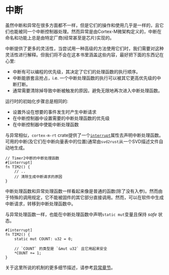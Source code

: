 # 中断

虽然中断和异常在很多方面都不一样，但是它们的操作和使用几乎是一样的，且它们也能被同一个中断控制器处理。然而异常是由Cortex-M微架构定义的，中断在命名和功能上总是由特定厂商(经常甚至是芯片)实现的。

中断提供了更多的灵活性，当尝试用一种高级的方法使用它们时，我们需要对这种灵活性进行解释。但我们将不会在这本书里涵盖这些内容，最好把下面的东西记在心里:
* 中断有可以编程的优先级，其决定了它们的处理函数的执行顺序。
* 中断能嵌套且抢占，i.e. 一个中断处理函数的执行可以被其它更高优先级的中断打断。
* 通常需要清除掉导致中断被触发的原因，避免无限地再次进入中断处理函数。

运行时的初始化步骤总是相同的:
* 设置外设在想要的事件发生时产生中断请求
* 在中断控制器中设置需要的中断处理函数的优先级
* 在中断控制器中使能中断处理函数

与异常相似，`cortex-m-rt` crate提供了一个[`interrupt`]属性去声明中断处理函数。可用的中断(及它们在中断向量表中的位置)通常由`svd2rust`从一个SVD描述文件自动地生成。

[`interrupt`]: https://docs.rs/cortex-m-rt-macros/0.1.5/cortex_m_rt_macros/attr.interrupt.html

``` rust,ignore
// Timer2中断的中断处理函数
#[interrupt]
fn TIM2() {
    // ..
    // 清除生成中断请求的原因
}
```

中断处理函数和异常处理函数一样看起来像是普通的函数(除了没有入参)。然而由于特殊的调用规定，它不能被固件的其它部分直接调用。然而，可以在软件中生成中断请求，转移到中断处理函数中。

与异常处理函数一样，也能在中断处理函数中声明`static mut`变量且保持 *safe* 状态。

``` rust,ignore
#[interrupt]
fn TIM2() {
    static mut COUNT: u32 = 0;

    // `COUNT` 的类型是 `&mut u32` 且它用起来安全
    *COUNT += 1;
}
```

关于这里所说的机制的更多细节描述，请参考[异常章节]。

[异常章节]: ./exceptions.md
